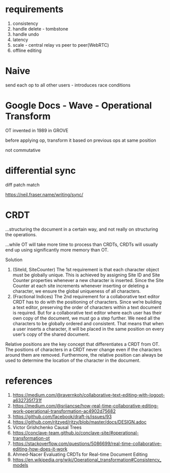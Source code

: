 
# requirements

1. consistency
2. handle delete - tombstone
3. handle undo
4. latency
5. scale - central relay vs peer to peer(WebRTC)
6. offline editing

# Naive

send each op to all other users - introduces race conditions

# Google Docs - Wave - Operational Transform

OT invented in 1989 in GROVE

before applying op, transform it based on previous ops at same position

not commutative

# differential sync

diff patch match

https://neil.fraser.name/writing/sync/

# CRDT

...structuring the document in a certain way, and not really on structuring the operations. 

...while OT will take more time to process than CRDTs, CRDTs will usually end up using significantly more memory than OT.

Solution
1. (SiteId, SiteCounter) The 1st requirement is that each character object must be globally unique. This is achieved by assigning Site ID and Site Counter properties whenever a new character is inserted. Since the Site Counter at each site increments whenever inserting or deleting a character, we ensure the global uniqueness of all characters.
2. (Fractional Indices) The 2nd requirement for a collaborative text editor CRDT has to do with the positioning of characters. Since we’re building a text editor, preserving the order of characters within a text document is required. But for a collaborative text editor where each user has their own copy of the document, we must go a step further. We need all the characters to be globally ordered and consistent. That means that when a user inserts a character, it will be placed in the same position on every user’s copy of the shared document.

Relative positions are the key concept that differentiates a CRDT from OT. The positions of characters in a CRDT never change even if the characters around them are removed. Furthermore, the relative position can always be used to determine the location of the character in the document.


# references

1. https://medium.com/@ravernkoh/collaborative-text-editing-with-logoot-a632735f731f
2. https://medium.com/@srijancse/how-real-time-collaborative-editing-work-operational-transformation-ac4902d75682
3. https://github.com/facebook/draft-js/issues/93
4. https://github.com/ritzyed/ritzy/blob/master/docs/DESIGN.adoc
5. Victor Grishchenko Causal Trees
6. https://conclave-team.github.io/conclave-site/#operational-transformation-ot
7. https://stackoverflow.com/questions/5086699/real-time-collaborative-editing-how-does-it-work
8. Ahmed-Nacer Evaluating CRDTs for Real-time Document Editing
9. https://en.wikipedia.org/wiki/Operational_transformation#Consistency_models
